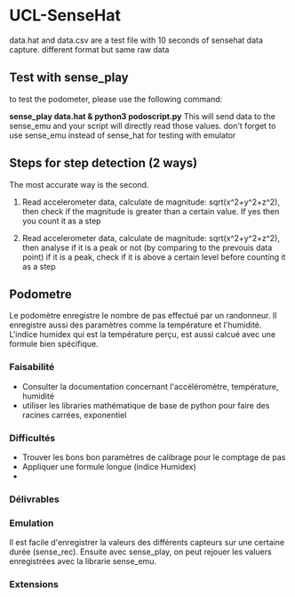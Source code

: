 # UCL-SenseHat

data.hat and data.csv are a test file with 10 seconds of sensehat data capture. different format but same raw data

## Test with sense_play
to test the podometer, please use the following command:

__sense_play data.hat & python3 podoscript.py__
 This will send data to the sense_emu and your script will directly read those values. don't forget to use sense_emu instead of sense_hat for testing with emulator
## Steps for step detection (2 ways)
The most accurate way is the second.

1. Read accelerometer data, calculate de magnitude: sqrt(x^2+y^2+z^2), then check if the magnitude is greater than a certain value. If yes then you count it as a step

2. Read accelerometer data, calculate de magnitude: sqrt(x^2+y^2+z^2), then analyse if it is a peak or not (by comparing to the prevouis data point) if it is a peak, check if it is above a certain level before counting it as a step

## Podometre

Le podomètre enregistre le nombre de pas effectué par un randonneur. Il enregistre aussi des paramètres comme la température et l'humidité. L'indice humidex qui est la température perçu, est aussi calcué avec une formule bien spécifique.

### Faisabilité

* Consulter la documentation concernant l'accéléromètre, température, humidité
* utiliser les libraries mathématique de base de python pour faire des racines carrées, exponentiel

### Difficultés

* Trouver les bons bon paramètres de calibrage pour le comptage de pas
* Appliquer une formule longue (indice Humidex)
* 

### Délivrables

### Emulation
Il est facile d'enregistrer la valeurs des différents capteurs sur une certaine durée (sense_rec). Ensuite avec sense_play, on peut rejouer les valuers enregistrées avec la librarie sense_emu.

### Extensions
